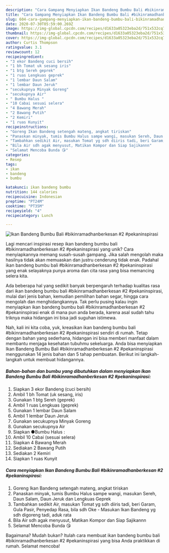 ```yaml
---
description: "Cara Gampang Menyiapkan Ikan Bandeng Bumbu Bali #bikinramadhanberkesan #2 #pekaninspirasi, Sempurna"
title: "Cara Gampang Menyiapkan Ikan Bandeng Bumbu Bali #bikinramadhanberkesan #2 #pekaninspirasi, Sempurna"
slug: 604-cara-gampang-menyiapkan-ikan-bandeng-bumbu-bali-bikinramadhanberkesan-2-pekaninspirasi-sempurna
date: 2020-07-30T05:59:00.269Z
image: https://img-global.cpcdn.com/recipes/d1633a05323eba2d/751x532cq70/ikan-bandeng-bumbu-bali-bikinramadhanberkesan-2-pekaninspirasi-foto-resep-utama.jpg
thumbnail: https://img-global.cpcdn.com/recipes/d1633a05323eba2d/751x532cq70/ikan-bandeng-bumbu-bali-bikinramadhanberkesan-2-pekaninspirasi-foto-resep-utama.jpg
cover: https://img-global.cpcdn.com/recipes/d1633a05323eba2d/751x532cq70/ikan-bandeng-bumbu-bali-bikinramadhanberkesan-2-pekaninspirasi-foto-resep-utama.jpg
author: Curtis Thompson
ratingvalue: 3.1
reviewcount: 12
recipeingredient:
- "3 ekor Bandeng cuci bersih"
- "1 bh Tomat uk sesang iris"
- "1 btg Sereh geprek"
- "1 ruas Lengkuas geprek"
- "1 lembar Daun Salam"
- "1 lembar Daun Jeruk"
- "secukupnya Minyak Goreng"
- "secukupnya Air"
- " Bumbu Halus "
- "10 Cabai sesuai selera"
- "4 Bawang Merah"
- "2 Bawang Putih"
- "2 Kemiri"
- "1 ruas Kunyit"
recipeinstructions:
- "Goreng Ikan Bandeng setengah mateng, angkat tiriskan"
- "Panaskan minyak, tumis Bumbu Halus sampe wangi, masukan Sereh, Daun Salam, Daun Jeruk dan Lengkuas Geprek"
- "Tambahkan sedikit Air, masukan Tomat yg sdh diiris tadi, beri Garam, Gula Pasir, Penyedap Rasa, bila sdh Oke Masukan Ikan Bandeng yg sdh digoreng tadi, aduk rata"
- "Bila Air sdh agak menyusut, Matikan Kompor dan Siap Sajikannn"
- "Selamat Mencoba Bunda 😘"
categories:
- Resep
tags:
- ikan
- bandeng
- bumbu

katakunci: ikan bandeng bumbu 
nutrition: 144 calories
recipecuisine: Indonesian
preptime: "PT24M"
cooktime: "PT35M"
recipeyield: "4"
recipecategory: Lunch

---
```



![Ikan Bandeng Bumbu Bali #bikinramadhanberkesan #2 #pekaninspirasi](https://img-global.cpcdn.com/recipes/d1633a05323eba2d/751x532cq70/ikan-bandeng-bumbu-bali-bikinramadhanberkesan-2-pekaninspirasi-foto-resep-utama.jpg)

Lagi mencari inspirasi resep ikan bandeng bumbu bali #bikinramadhanberkesan #2 #pekaninspirasi yang unik? Cara menyiapkannya memang susah-susah gampang. Jika salah mengolah maka hasilnya tidak akan memuaskan dan justru cenderung tidak enak. Padahal ikan bandeng bumbu bali #bikinramadhanberkesan #2 #pekaninspirasi yang enak selayaknya punya aroma dan cita rasa yang bisa memancing selera kita.

Ada beberapa hal yang sedikit banyak berpengaruh terhadap kualitas rasa dari ikan bandeng bumbu bali #bikinramadhanberkesan #2 #pekaninspirasi, mulai dari jenis bahan, kemudian pemilihan bahan segar, hingga cara mengolah dan menghidangkannya. Tak perlu pusing kalau ingin menyiapkan ikan bandeng bumbu bali #bikinramadhanberkesan #2 #pekaninspirasi enak di mana pun anda berada, karena asal sudah tahu triknya maka hidangan ini bisa jadi suguhan istimewa.




Nah, kali ini kita coba, yuk, kreasikan ikan bandeng bumbu bali #bikinramadhanberkesan #2 #pekaninspirasi sendiri di rumah. Tetap dengan bahan yang sederhana, hidangan ini bisa memberi manfaat dalam membantu menjaga kesehatan tubuhmu sekeluarga. Anda bisa menyiapkan Ikan Bandeng Bumbu Bali #bikinramadhanberkesan #2 #pekaninspirasi menggunakan 14 jenis bahan dan 5 tahap pembuatan. Berikut ini langkah-langkah untuk membuat hidangannya.

<!--inarticleads1-->

##### Bahan-bahan dan bumbu yang dibutuhkan dalam menyiapkan Ikan Bandeng Bumbu Bali #bikinramadhanberkesan #2 #pekaninspirasi:

1. Siapkan 3 ekor Bandeng (cuci bersih)
1. Ambil 1 bh Tomat (uk sesang, iris)
1. Gunakan 1 btg Sereh (geprek)
1. Ambil 1 ruas Lengkuas (geprek)
1. Gunakan 1 lembar Daun Salam
1. Ambil 1 lembar Daun Jeruk
1. Gunakan secukupnya Minyak Goreng
1. Gunakan secukupnya Air
1. Siapkan  ●Bumbu Halus :
1. Ambil 10 Cabai (sesuai selera)
1. Siapkan 4 Bawang Merah
1. Sediakan 2 Bawang Putih
1. Sediakan 2 Kemiri
1. Siapkan 1 ruas Kunyit




<!--inarticleads2-->

##### Cara menyiapkan Ikan Bandeng Bumbu Bali #bikinramadhanberkesan #2 #pekaninspirasi:

1. Goreng Ikan Bandeng setengah mateng, angkat tiriskan
1. Panaskan minyak, tumis Bumbu Halus sampe wangi, masukan Sereh, Daun Salam, Daun Jeruk dan Lengkuas Geprek
1. Tambahkan sedikit Air, masukan Tomat yg sdh diiris tadi, beri Garam, Gula Pasir, Penyedap Rasa, bila sdh Oke - Masukan Ikan Bandeng yg sdh digoreng tadi, aduk rata
1. Bila Air sdh agak menyusut, Matikan Kompor dan Siap Sajikannn
1. Selamat Mencoba Bunda 😘




Bagaimana? Mudah bukan? Itulah cara membuat ikan bandeng bumbu bali #bikinramadhanberkesan #2 #pekaninspirasi yang bisa Anda praktikkan di rumah. Selamat mencoba!
